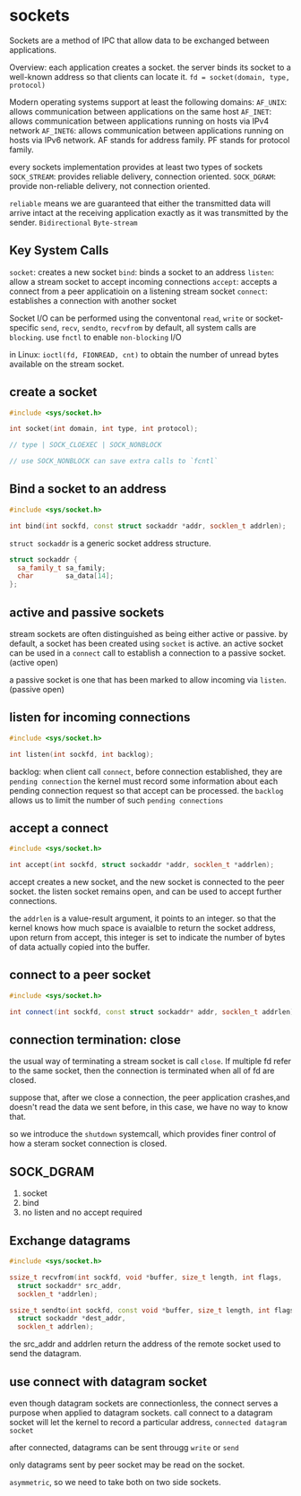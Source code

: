 # sockets
Sockets are a method of IPC that allow data to be exchanged between applications.

Overview:
each application creates a socket.
the server binds its socket to a well-known address so that clients can locate it.
`fd = socket(domain, type, protocol)`

Modern operating systems support at least the following domains:
`AF_UNIX`: allows communication between applications on the same host
`AF_INET`: allows communication between applications running on hosts via IPv4 network
`AF_INET6`: allows communication between applications running on hosts via IPv6 network.
AF stands for address family.
PF stands for protocol family.

every sockets implementation provides at least two types of sockets
`SOCK_STREAM`: provides reliable delivery, connection oriented.
`SOCK_DGRAM`: provide non-reliable delivery, not connection oriented.

`reliable` means we are guaranteed that either the transmitted data will arrive intact at the receiving application exactly as it was transmitted by the sender.
`Bidirectional`
`Byte-stream`

## Key System Calls
`socket`: creates a new socket
`bind`: binds a socket to an address
`listen`: allow a stream socket to accept incoming connections
`accept`: accepts a connect from a peer applicatioin on a listening stream socket
`connect`: establishes a connection with another socket

Socket I/O can be performed using the conventonal 
`read`, `write`
or 
socket-specific `send`, `recv`, `sendto`, `recvfrom`
by default, all system calls are `blocking`.
use `fnctl` to enable `non-blocking` I/O

in Linux: `ioctl(fd, FIONREAD, cnt)` to obtain the number of unread bytes available on the stream socket.

## create a socket
```c++
#include <sys/socket.h>

int socket(int domain, int type, int protocol);

// type | SOCK_CLOEXEC | SOCK_NONBLOCK

// use SOCK_NONBLOCK can save extra calls to `fcntl`
```

## Bind a socket to an address
```c++
#include <sys/socket.h>

int bind(int sockfd, const struct sockaddr *addr, socklen_t addrlen);

```

`struct sockaddr` is a generic socket address structure.

```c++
struct sockaddr {
  sa_family_t sa_family;
  char        sa_data[14];
};
```

## active and passive sockets
stream sockets are often distinguished as being either active or passive.
by default, a socket has been created using `socket` is active.
an active socket can be used in a `connect` call to establish a connection to a passive socket. (active open)

a passive socket is one that has been marked to allow incoming via `listen`. (passive open)

## listen for incoming connections
```c++
#include <sys/socket.h>

int listen(int sockfd, int backlog);
```

backlog: when client call `connect`, before connection established, they are `pending connection`
the kernel must record some information about each pending connection request so that accept can be processed.
the `backlog` allows us to limit the number of such `pending connections`


## accept a connect
```c++
#include <sys/socket.h>

int accept(int sockfd, struct sockaddr *addr, socklen_t *addrlen);
```
accept creates a new socket, and the new socket is connected to the peer socket.
the listen socket remains open, and can be used to accept further connections.

the `addrlen` is a value-result argument, it points to an integer.
so that the kernel knows how much space is avaialble to return the socket address, upon return from accept, this integer is set to indicate the number of bytes of data actually copied into the buffer.

## connect to a peer socket

```c++
#include <sys/socket.h>

int connect(int sockfd, const struct sockaddr* addr, socklen_t addrlen);

```

## connection termination: close
the usual way of terminating a stream socket is call `close`. If multiple fd refer to the same socket, then the connection is terminated when all of fd are closed.

suppose that, after we close a connection, the peer application crashes,and doesn't read the data we sent before, in this case, we have no way to know that.

so we introduce the `shutdown` systemcall, which provides finer control of how a steram socket connection is closed.

## SOCK_DGRAM
1. socket
2. bind
3. no listen and no accept required
   
## Exchange datagrams
```c++
#include <sys/socket.h>

ssize_t recvfrom(int sockfd, void *buffer, size_t length, int flags,
  struct sockaddr* src_addr,
  socklen_t *addrlen);

ssize_t sendto(int sockfd, const void *buffer, size_t length, int flags,
  struct sockaddr *dest_addr,
  socklen_t addrlen);
```
the src_addr and addrlen return the address of the remote socket used to send the datagram.


## use connect with datagram socket
even though datagram sockets are connectionless, 
the connect serves a purpose when applied to datagram sockets.
call connect to a datagram socket will let the kernel to record a particular address,
`connected datagram socket`

after connected,
datagrams can be sent througg `write` or `send`

only datagrams sent by peer socket may be read on the socket.

`asymmetric`, so we need to take both on two side sockets.